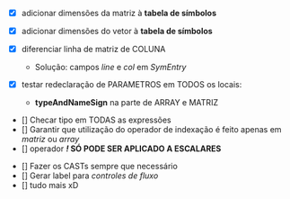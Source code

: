 - [x] adicionar dimensões da matriz à **tabela de símbolos**
- [x] adicionar dimensões do vetor à **tabela de símbolos**

- [x] diferenciar linha de matriz de COLUNA
  + Solução: campos _line_ e _col_ em _SymEntry_

- [x] testar redeclaração de PARAMETROS em TODOS os locais:
  + **typeAndNameSign** na parte de ARRAY e MATRIZ
- [] Checar tipo em TODAS as expressões
- [] Garantir que utilização do operador de indexação é feito apenas em *matriz* ou *array*
- [] operador **_!_ SÓ PODE SER APLICADO A ESCALARES**

<!-- GERAÇÃO DE CODIGO -->
- [] Fazer os CASTs sempre que necessário
- [] Gerar label para *controles de fluxo*
- [] tudo mais xD